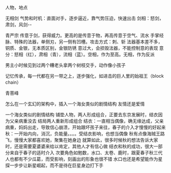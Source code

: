 人物，地点

无相剑
气势和时机：直面对手，逐步逼近，靠气势压迫，快速出击
剑相：怒剑，肃剑，风剑--


青严宗
传意于剑，获得威力。更高的是传意于物，再高传意于空气、流水
手掌经脉、特殊的法器，单侧刃，另一侧有凹槽。攻击方式：刺、斩
法器基本差不多，铜质、金银，无本质区别，金银防锈
意过大，会损毁法器，不能控制意的表现
意分：怒相（红），肃相（青），流相（蓝）。空相，作为至高。无相，作为反派

男主小时候见到过两个糟老头拿两个树枝交手，动作像小孩子

记忆传承，每一代都在另一带之上，逐步强化，如进击的巨人里的始祖王（block chain）

青菩峰

怎么在一个玄幻的架构中，插入一个海女类似的剧情结构
友情还是爱情

一个海女类似的剧情结构
铺垫人物，两人形成组合，正要去东京发展时，结衣因为父亲病重没去
结局两人重新形成组合
结衣：一直相当偶像，确无缘达成，父亲病重，妈妈出走，导致信心崩溃，开始跟坏孩子来往，春子的介入才慢慢的好起来
秋：一开始内向，消沉，负能量。。。。受结衣影响，也想当偶像
秋有点像海贼王路飞，慢慢大家都喜欢她，聚集在她身边
就算如此，很多时候秋的想法告诉大家时，还是需要夏婆婆来给以肯定，其他人才有信心做
结衣和秋的成功，很大一部分来自于春子的适时介入
次要角色如勉数，水口、太卷、鹿时，跟夏春子秋三代人也都有不少瓜葛，而受影响，刻画出的形象也很不错
水口也还是希望能作为星探一步步让新星崛起，而不是待在巨星身边打下手
